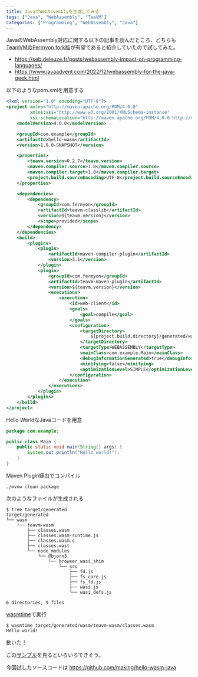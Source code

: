 ```yaml
---
title: JavaでWebAssemblyを生成してみる
tags: ["Java", "WebAssembly", "TeaVM"]
categories: ["Programming", "WebAssembly", "Java"]
---
```



JavaのWebAssembly対応に関する以下の記事を読んだところ、どちらも[TeamVMのFermyon fork版](https://github.com/fermyon/teavm-wasi)が有望であると紹介していたので試してみた。

* https://seb.deleuze.fr/posts/webassembly-impact-on-programming-languages/
* https://www.javaadvent.com/2022/12/webassembly-for-the-java-geek.html


以下のようなpom.xmlを用意する

```xml
<?xml version="1.0" encoding="UTF-8"?>
<project xmlns="http://maven.apache.org/POM/4.0.0"
		 xmlns:xsi="http://www.w3.org/2001/XMLSchema-instance"
		 xsi:schemaLocation="http://maven.apache.org/POM/4.0.0 http://maven.apache.org/xsd/maven-4.0.0.xsd">
	<modelVersion>4.0.0</modelVersion>

	<groupId>com.example</groupId>
	<artifactId>hello-wasm</artifactId>
	<version>1.0.0-SNAPSHOT</version>

	<properties>
		<teavm.version>0.2.7</teavm.version>
		<maven.compiler.source>1.8</maven.compiler.source>
		<maven.compiler.target>1.8</maven.compiler.target>
		<project.build.sourceEncoding>UTF-8</project.build.sourceEncoding>
	</properties>

	<dependencies>
		<dependency>
			<groupId>com.fermyon</groupId>
			<artifactId>teavm-classlib</artifactId>
			<version>${teavm.version}</version>
			<scope>provided</scope>
		</dependency>
	</dependencies>
	<build>
		<plugins>
			<plugin>
				<artifactId>maven-compiler-plugin</artifactId>
				<version>3.1</version>
			</plugin>
			<plugin>
				<groupId>com.fermyon</groupId>
				<artifactId>teavm-maven-plugin</artifactId>
				<version>${teavm.version}</version>
				<executions>
					<execution>
						<id>web-client</id>
						<goals>
							<goal>compile</goal>
						</goals>
						<configuration>
							<targetDirectory>
								${project.build.directory}/generated/wasm/teavm-wasm
							</targetDirectory>
							<targetType>WEBASSEMBLY</targetType>
							<mainClass>com.example.Main</mainClass>
							<debugInformationGenerated>true</debugInformationGenerated>
							<minifying>false</minifying>
							<optimizationLevel>SIMPLE</optimizationLevel>
						</configuration>
					</execution>
				</executions>
			</plugin>
		</plugins>
	</build>
</project>
```

Hello WorldなJavaコードを用意

```java
package com.example;

public class Main {
	public static void main(String[] args) {
		System.out.println("Hello world!");
	}
}
```

Maven Plugin経由でコンパイル

```
./mvnw clean package
```

次のようなファイルが生成される

```
$ tree target/generated
target/generated
└── wasm
    └── teavm-wasm
        ├── classes.wasm
        ├── classes.wasm-runtime.js
        ├── classes.wasm.c
        ├── classes.wast
        └── node_modules
            └── @bjorn3
                └── browser_wasi_shim
                    └── src
                        ├── fd.js
                        ├── fs_core.js
                        ├── fs_fd.js
                        ├── wasi.js
                        └── wasi_defs.js

6 directories, 9 files
```

[wasmtime](https://wasmtime.dev/)で実行


```
$ wasmtime target/generated/wasm/teavm-wasm/classes.wasm
Hello world!
```

動いた！


この[サンプル](https://github.com/fermyon/teavm-wasi/blob/master/tests/wasi/src/main/java/wasi/Test.java)を見るといろいろできそう。


今回試したソースコードは https://github.com/making/hello-wasm-java